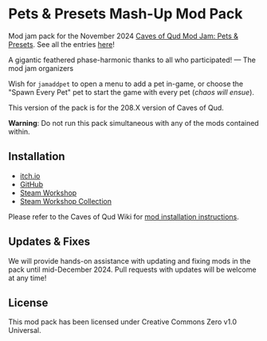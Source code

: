 # Pets & Presets Mash-Up Mod Pack
Mod jam pack for the November 2024 [Caves of Qud Mod Jam: Pets & Presets](https://itch.io/jam/caves-of-qud-modding-jam-3). See all the entries [here](https://itch.io/jam/caves-of-qud-modding-jam-3/entries)!

A gigantic feathered phase-harmonic thanks to all who participated! — The mod jam organizers

Wish for `jamaddpet` to open a menu to add a pet in-game, or choose the "Spawn Every Pet" pet to start the game with every pet (*chaos will ensue*).

This version of the pack is for the 208.X version of Caves of Qud.

**Warning**: Do not run this pack simultaneous with any of the mods contained within.

## Installation

* [itch.io](https://librarianmage.itch.io/pets-and-presets-mash-up)
* [GitHub](https://github.com/TrashMonks/caves-of-qud-mod-jam-2024-pets-and-presets/archives/refs/heads/main.zip)
* [Steam Workshop](https://steamcommunity.com/sharedfiles/filedetails/?id=3372135059)
* [Steam Workshop Collection](https://steamcommunity.com/sharedfiles/filedetails/?id=3372142362)

Please refer to the Caves of Qud Wiki for [mod installation instructions](https://wiki.cavesofqud.com/wiki/Modding:Installing_a_mod).

## Updates & Fixes

We will provide hands-on assistance with updating and fixing mods in the pack until mid-December 2024. Pull requests with updates will be welcome at any time!

## License

This mod pack has been licensed under Creative Commons Zero v1.0 Universal.

